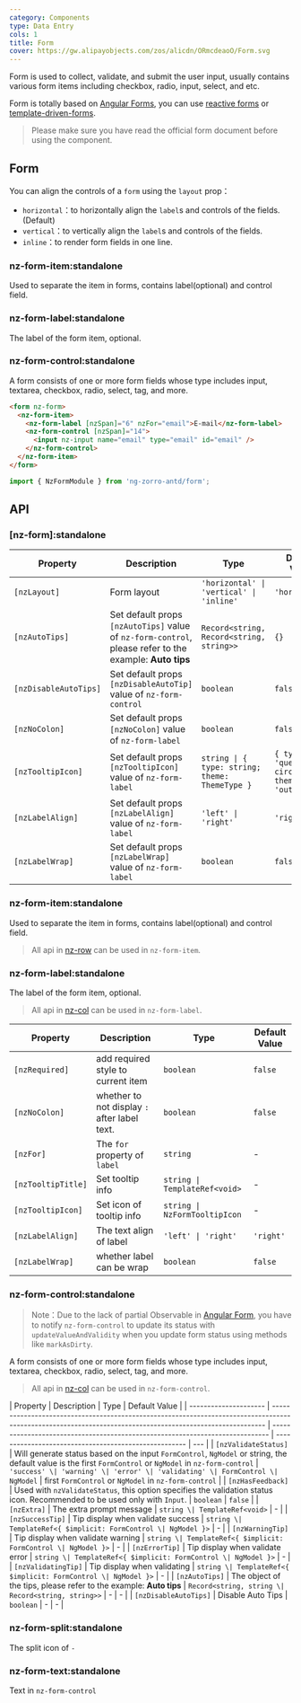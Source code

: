 ```yaml
---
category: Components
type: Data Entry
cols: 1
title: Form
cover: https://gw.alipayobjects.com/zos/alicdn/ORmcdeaoO/Form.svg
---
```


Form is used to collect, validate, and submit the user input, usually contains various form items including checkbox, radio, input, select, and etc.

Form is totally based on [Angular Forms](https://angular.io/guide/forms#forms), you can use [reactive forms](https://angular.io/guide/reactive-forms#reactive-forms) or [template-driven-forms](https://angular.io/guide/forms#template-driven-forms).

> Please make sure you have read the official form document before using the component.

## Form

You can align the controls of a `form` using the `layout` prop：

- `horizontal`：to horizontally align the `label`s and controls of the fields. (Default)
- `vertical`：to vertically align the `label`s and controls of the fields.
- `inline`：to render form fields in one line.

### nz-form-item:standalone

Used to separate the item in forms, contains label(optional) and control field.

### nz-form-label:standalone

The label of the form item, optional.

### nz-form-control:standalone

A form consists of one or more form fields whose type includes input, textarea, checkbox, radio, select, tag, and more.

```html
<form nz-form>
  <nz-form-item>
    <nz-form-label [nzSpan]="6" nzFor="email">E-mail</nz-form-label>
    <nz-form-control [nzSpan]="14">
      <input nz-input name="email" type="email" id="email" />
    </nz-form-control>
  </nz-form-item>
</form>
```

```ts
import { NzFormModule } from 'ng-zorro-antd/form';
```

## API

### [nz-form]:standalone

| Property              | Description                                                                                             | Type                                           | Default Value                                   | Global Config |
| --------------------- | ------------------------------------------------------------------------------------------------------- | ---------------------------------------------- | ----------------------------------------------- | ------------- |
| `[nzLayout]`          | Form layout                                                                                             | `'horizontal' \| 'vertical' \| 'inline'`       | `'horizontal'`                                  |
| `[nzAutoTips]`        | Set default props `[nzAutoTips]` value of `nz-form-control`, please refer to the example: **Auto tips** | `Record<string, Record<string, string>>`       | `{}`                                            | ✅            |
| `[nzDisableAutoTips]` | Set default props `[nzDisableAutoTip]` value of `nz-form-control`                                       | `boolean`                                      | `false`                                         | ✅            |
| `[nzNoColon]`         | Set default props `[nzNoColon]` value of `nz-form-label`                                                | `boolean`                                      | `false`                                         | ✅            |
| `[nzTooltipIcon]`     | Set default props `[nzTooltipIcon]` value of `nz-form-label`                                            | `string \| { type: string; theme: ThemeType }` | `{ type: 'question-circle', theme: 'outline' }` | ✅            |
| `[nzLabelAlign]`      | Set default props `[nzLabelAlign]` value of `nz-form-label`                                             | `'left' \| 'right'`                            | `'right'`                                       |
| `[nzLabelWrap]`       | Set default props `[nzLabelWrap]` value of `nz-form-label`                                              | `boolean`                                      | `false`                                         |

### nz-form-item:standalone

Used to separate the item in forms, contains label(optional) and control field.

> All api in [nz-row](/components/grid/zh) can be used in `nz-form-item`.

### nz-form-label:standalone

The label of the form item, optional.

> All api in [nz-col](/components/grid/zh) can be used in `nz-form-label`.

| Property           | Description                                  | Type                          | Default Value |
| ------------------ | -------------------------------------------- | ----------------------------- | ------------- |
| `[nzRequired]`     | add required style to current item           | `boolean`                     | `false`       |
| `[nzNoColon]`      | whether to not display `:` after label text. | `boolean`                     | `false`       |
| `[nzFor]`          | The `for` property of `label`                | `string`                      | -             |
| `[nzTooltipTitle]` | Set tooltip info                             | `string \| TemplateRef<void>` | -             |
| `[nzTooltipIcon]`  | Set icon of tooltip info                     | `string \| NzFormTooltipIcon` | -             |
| `[nzLabelAlign]`   | The text align of label                      | `'left' \| 'right'`           | `'right'`     |
| `[nzLabelWrap]`    | whether label can be wrap                    | `boolean`                     | `false`       |

### nz-form-control:standalone

> Note：Due to the lack of partial Observable in [Angular Form](https://github.com/angular/angular/issues/10887), you have to notify `nz-form-control` to update its status with `updateValueAndValidity` when you update form status using methods like `markAsDirty`.

A form consists of one or more form fields whose type includes input, textarea, checkbox, radio, select, tag, and more.

> All api in [nz-col](/components/grid/zh) can be used in `nz-form-control`.

| Property              | Description                                                                                                                                                | Type                                                                          | Default Value                                         |
| --------------------- | ---------------------------------------------------------------------------------------------------------------------------------------------------------- | ----------------------------------------------------------------------------- | ----------------------------------------------------- | --- |
| `[nzValidateStatus]`  | Will generate status based on the input `FormControl`, `NgModel` or string, the default value is the first `FormControl` or `NgModel` in `nz-form-control` | `'success' \| 'warning' \| 'error' \| 'validating' \| FormControl \| NgModel` | first `FormControl` or `NgModel` in `nz-form-control` |
| `[nzHasFeedback]`     | Used with `nzValidateStatus`, this option specifies the validation status icon. Recommended to be used only with `Input`.                                  | `boolean`                                                                     | `false`                                               |
| `[nzExtra]`           | The extra prompt message                                                                                                                                   | `string \| TemplateRef<void>`                                                 | -                                                     |
| `[nzSuccessTip]`      | Tip display when validate success                                                                                                                          | `string \| TemplateRef<{ $implicit: FormControl \| NgModel }>`                | -                                                     |
| `[nzWarningTip]`      | Tip display when validate warning                                                                                                                          | `string \| TemplateRef<{ $implicit: FormControl \| NgModel }>`                | -                                                     |
| `[nzErrorTip]`        | Tip display when validate error                                                                                                                            | `string \| TemplateRef<{ $implicit: FormControl \| NgModel }>`                | -                                                     |
| `[nzValidatingTip]`   | Tip display when validating                                                                                                                                | `string \| TemplateRef<{ $implicit: FormControl \| NgModel }>`                | -                                                     |
| `[nzAutoTips]`        | The object of the tips, please refer to the example: **Auto tips**                                                                                         | `Record<string, string \| Record<string, string>>`                            | -                                                     | -   |
| `[nzDisableAutoTips]` | Disable Auto Tips                                                                                                                                          | `boolean`                                                                     | -                                                     | -   |

### nz-form-split:standalone

The split icon of `-`

### nz-form-text:standalone

Text in `nz-form-control`
